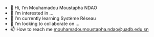 - 👋 Hi, I’m Mouhamadou Moustapha NDAO
- 👀 I’m interested in ...
- 🌱 I’m currently learning Système Réseau
- 💞️ I’m looking to collaborate on ...
- 📫 How to reach me mouhamadoumoustapha.ndao@uadb.edu.sn

<!---
Amdy1810/Amdy1810 is a ✨ special ✨ repository because its `README.md` (this file) appears on your GitHub profile.
You can click the Preview link to take a look at your changes.
--->

